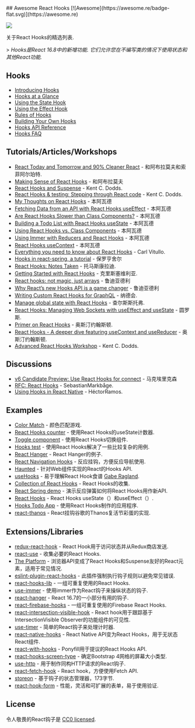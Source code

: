 <div class="github-widget" data-repo="glauberfc/awesome-react-hooks"></div>
<script async src="https://pagead2.googlesyndication.com/pagead/js/adsbygoogle.js"></script><ins class="adsbygoogle" style="display:block" data-ad-client="ca-pub-6890694312814945" data-ad-slot="5473692530" data-ad-format="auto"  data-full-width-responsive="true"></ins>
## Awesome React Hooks [![Awesome](https://awesome.re/badge-flat.svg)](https://awesome.re)

[<img src="https://user-images.githubusercontent.com/15311858/47717137-ab421180-dc23-11e8-9ee8-a0de40260113.png">](https://reactjs.org/docs/hooks-intro.html)

关于React Hooks的精选列表.

 &gt; _Hooks是React 16.8中的新增功能.  它们允许您在不编写类的情况下使用状态和其他React功能._



## Hooks

- [Introducing Hooks](https://reactjs.org/docs/hooks-intro.html)
- [Hooks at a Glance](https://reactjs.org/docs/hooks-overview.html)
- [Using the State Hook](https://reactjs.org/docs/hooks-state.html)
- [Using the Effect Hook](https://reactjs.org/docs/hooks-effect.html)
- [Rules of Hooks](https://reactjs.org/docs/hooks-rules.html)
- [Building Your Own Hooks](https://reactjs.org/docs/hooks-custom.html)
- [Hooks API Reference](https://reactjs.org/docs/hooks-reference.html)
- [Hooks FAQ](https://reactjs.org/docs/hooks-faq.html)

## Tutorials/Articles/Workshops

- [React Today and Tomorrow and 90% Cleaner React](https://www.youtube.com/watch?v=dpw9EHDh2bM) - 和阿布拉莫夫和索菲阿尔珀特.
- [Making Sense of React Hooks](https://medium.com/@dan_abramov/making-sense-of-react-hooks-fdbde8803889) - 和阿布拉莫夫
- [React Hooks and Suspense](https://egghead.io/playlists/react-hooks-and-suspense-650307f2) -  Kent C. Dodds.
- [React Hooks & testing: Stepping through React code](https://youtu.be/JQeB9miT9Wc) -  Kent C. Dodds.
- [My Thoughts on React Hooks](https://youtu.be/gmF4k6P2va8) - 本阿瓦德
- [Fetching Data from an API with React Hooks useEffect](https://youtu.be/k0WnY0Hqe5c) - 本阿瓦德
- [Are React Hooks Slower than Class Components?](https://youtu.be/tKRWuVOEB2w) - 本阿瓦德
- [Building a Todo List with React Hooks useState](https://youtu.be/cAZ-fOd1RpA) - 本阿瓦德
- [Using React Hooks vs. Class Components](https://youtu.be/vbaIZ3xMj9U) - 本阿瓦德
- [Using Immer with Reducers and React Hooks](https://youtu.be/FmKjwh34Rn8) - 本阿瓦德
- [React Hooks useContext](https://youtu.be/xWXxkFzgnFM) - 本阿瓦德
- [Everything you need to know about React Hooks](https://medium.com/@vcarl/everything-you-need-to-know-about-react-hooks-8f680dfd4349) -  Carl Vitullo.
- [Hooks in react-spring, a tutorial](https://medium.com/@drcmda/hooks-in-react-spring-a-tutorial-c6c436ad7ee4) - 保罗亨舍尔
- [React Hooks: Notes Taken](https://medium.com/@tomaskonrady/react-hooks-notes-taken-c42376af3ab0) - 托马斯康拉迪.
- [Getting Started with React Hooks](https://scotch.io/tutorials/getting-started-with-react-hooks) - 克里斯塞维利亚.
- [React hooks: not magic, just arrays](https://medium.com/@ryardley/react-hooks-not-magic-just-arrays-cd4f1857236e) - 鲁迪亚德利
- [Why React’s new Hooks API is a game changer](https://itnext.io/why-reacts-hooks-api-is-a-game-changer-8731c2b0a8c) - 鲁迪亚德利
- [Writing Custom React Hooks for GraphQL](https://medium.com/open-graphql/react-hooks-for-graphql-3fa8ebdd6c62) - 纳德会.
- [Manage global state with React Hooks](https://medium.com/@Charles_Stover/manage-global-state-with-react-hooks-6065041b55b4) - 查尔斯斯托弗.
- [React Hooks: Managing Web Sockets with useEffect and useState](https://medium.com/@rossbulat/react-hooks-managing-web-sockets-with-useeffect-and-usestate-2dfc30eeceec) - 圆罗斯.
- [Primer on React Hooks](https://testdriven.io/blog/react-hooks-primer/) - 奥斯汀约翰斯顿.
- [React Hooks - A deeper dive featuring useContext and useReducer](https://testdriven.io/blog/react-hooks-advanced/) - 奥斯汀约翰斯顿.
- [Advanced React Hooks Workshop](https://github.com/kentcdodds/advanced-react-hooks) -  Kent C. Dodds.

## Discussions

- [v6 Candidate Preview: Use React Hooks for connect](https://github.com/reduxjs/react-redux/pull/1065) - 马克埃里克森
- [RFC: React Hooks](https://github.com/reactjs/rfcs/pull/68) - SebastianMarkbåge.
- [Using Hooks in React Native](https://github.com/facebook/react-native/issues/21967#issuecomment-434113687) - HéctorRamos.

## Examples

- [Color Match](https://codesandbox.io/s/jjy215l7w3) - 颜色匹配游戏.
- [React Hooks counter](https://codesandbox.io/s/yjn90lzwrx?module=%2Fsrc%2FApp.js) - 使用React Hooks的useState计数器.
- [Toggle component](https://codesandbox.io/s/m449vyk65x) - 使用React Hooks切换组件.
- [Hooks test](https://github.com/jacobp100/hooks-test) - 使用React Hooks解决了一些比较复杂的用例.
- [React Hanger](https://github.com/kitze/react-hanger) -  React Hanger的例子.
- [React Navigation Hooks](https://github.com/react-navigation/react-navigation-hooks) - 反应挂钩，方便反应导航使用.
- [Haunted](https://github.com/matthewp/haunted) - 针对Web组件实现的React的Hooks API.
- [useHooks](https://usehooks.com/) - 易于理解React Hook食谱 [Gabe Ragland](https://twitter.com/gabe_ragland).
- [Collection of React Hooks](https://nikgraf.github.io/react-hooks/) -  React Hooks的收集.
- [React Spring demo](https://codesandbox.io/s/ppxnl191zx) - 演示反应弹簧如何将React Hooks用作新API.
- [React Hooks](https://codesandbox.io/s/yq5qowzrvz) -  React Hooks useState（）和useEffect（）.
- [Hooks Todo App](https://codesandbox.io/s/9kwyzy0y4) - 使用React Hooks制作的应用程序.
- [react-thanos](https://github.com/codeshifu/react-thanos) -  React挂钩谷歌的Thanos复活节彩蛋的实现.

## Extensions/Libraries

- [redux-react-hook](https://github.com/facebookincubator/redux-react-hook) -  React Hook用于访问状态并从Redux商店发送.
- [react-use](https://github.com/streamich/react-use) - 收集必要的React Hooks.
- [The Platform](https://github.com/palmerhq/the-platform) - 浏览器API变成了React Hooks和Suspense友好的React元素，适用于常见情况.
- [eslint-plugin-react-hooks](https://www.npmjs.com/package/eslint-plugin-react-hooks) - 此插件强制执行钩子规则以避免常见错误.
- [react-hooks-lib](https://github.com/beizhedenglong/react-hooks-lib) - 一组可重复使用的React Hooks.
- [use-immer](https://github.com/mweststrate/use-immer) - 使用immer作为React钩子来操纵状态的钩子.
- [react-hanger](https://github.com/kitze/react-hanger) -  React 16.7的一小部分有用的钩子.
- [react-firebase-hooks](https://github.com/csfrequency/react-firebase-hooks) - 一组可重复使用的Firebase React Hooks.
- [react-intersection-visible-hook](https://github.com/AvraamMavridis/react-intersection-visible-hook) -  React hook用于跟踪基于IntersectionVisible Observer的功能组件的可见性.
- [use-timer](https://github.com/thibaultboursier/use-timer) - 简单的React钩子来处理计时器.
- [react-native-hooks](https://github.com/react-native-community/react-native-hooks) -  React Native API变为React Hooks，用于无状态React组件.
- [react-with-hooks](https://github.com/yesmeck/react-with-hooks) -  Ponyfill用于提议的React Hooks API.
- [react-hooks-screen-type](https://github.com/pankod/react-hooks-screen-type) - 确定Bootstrap 4网格的屏幕大小类型.
- [use-http](https://github.com/alex-cory/react-usefetch) - 用于制作同构HTTP请求的React钩子.
- [react-fetch-hook](https://github.com/ilyalesik/react-fetch-hook) -  React hook，方便使用Fetch API.
- [storeon](https://github.com/storeon/storeon) - 基于钩子的状态管理器，173字节.
- [react-hook-form](https://github.com/bluebill1049/react-hook-form) - 性能，灵活和可扩展的表单，易于使用验证.

## License

令人敬畏的React钩子是 [CC0 licensed](https://github.com/glauberfc/awesome-react-hooks/blob/master//LICENSE.md).
